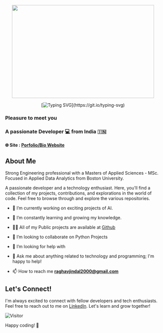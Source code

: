 <p align="center">
  <img width="460" height="300" src="https://media.giphy.com/media/dWesBcTLavkZuG35MI/giphy.gif">
</p>

<div align="center">
 
[![Typing SVG](https://readme-typing-svg.herokuapp.com?color=green&size=35&center=true&vCenter=true&width=600&lines=Hi+There+👋+%2C+I'm+Raghav!)](https://git.io/typing-svg)
 
</div>

### Pleasure to meet you 
### A passionate Developer 💻 from India 🇮🇳
#### 🌐 Site : [Porfolio/Bio Website](https://raghavjindal2000.github.io) 

## About Me

Strong Engineering professional with a Masters of Applied Sciences - MSc. Focused in Applied Data Analytics from Boston University.

A passionate developer and a technology enthusiast. Here, you'll find a collection of my projects, contributions, and explorations in the world of code. Feel free to browse through and explore the various repositories.

- 🔭 I’m currently working on exciting projects of AI.

- 🌱 I’m constantly learning and growing my knowledge.

- 👨‍💻 All of my Public projects are available at [Github](https://github.com/RaghavJindal2000/)

- 👯 I’m looking to collaborate on Python Projects
  
- 🤔 I’m looking for help with 

- 💬 Ask me about anything related to technology and programming; I'm happy to help!

- 📫 How to reach me **raghavjindal2000@gmail.com**






## Let's Connect!

I'm always excited to connect with fellow developers and tech enthusiasts. Feel free to reach out to me on [LinkedIn](https://www.linkedin.com/in/raghavjindal2000/). Let's learn and grow together!

![Visitor](https://komarev.com/ghpvc/?username=RaghavJindal2000&color=blue&style=flat&label=Profile+Visits)

Happy coding! 🚀
